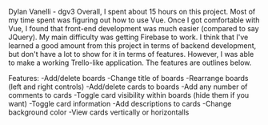 Dylan Vanelli - dgv3
Overall, I spent about 15 hours on this project. Most of my time spent was figuring out how to use Vue. Once I got comfortable with Vue, I found that front-end development was much easier (compared to say JQuery). My main difficulty was getting Firebase to work. I think that I've learned a good amount from this project in terms of backend development, but don't have a lot to show for it in terms of features. However, I was able to make a working Trello-like application. The features are outlines below.

Features:
-Add/delete boards
-Change title of boards
-Rearrange boards (left and right controls)
-Add/delete cards to boards
-Add any number of comments to cards
-Toggle card visibility within boards (hide them if you want)
-Toggle card information
-Add descriptions to cards
-Change background color
-View cards vertically or horizontalls
